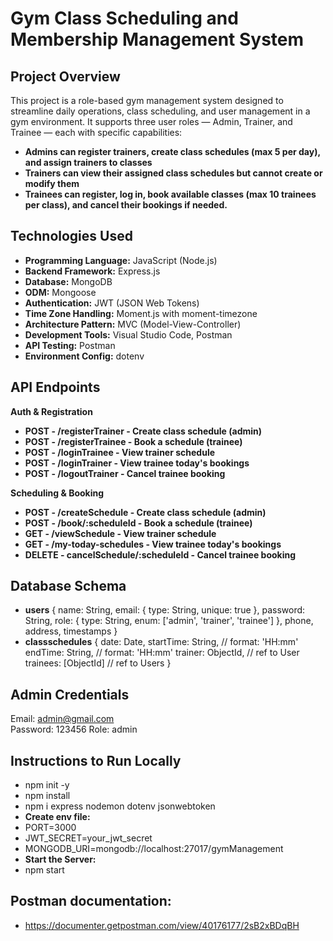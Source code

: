# Gym Class Scheduling and Membership Management System

## Project Overview
This project is a role-based gym management system designed to streamline daily operations, class scheduling, and user management in a gym environment. It supports three user roles — Admin, Trainer, and Trainee — each with specific capabilities:
- **Admins can register trainers, create class schedules (max 5 per day), and assign trainers to classes**
- **Trainers can view their assigned class schedules but cannot create or modify them**
- **Trainees can register, log in, book available classes (max 10 trainees per class), and cancel their bookings if needed.**


## Technologies Used
- **Programming Language:** JavaScript (Node.js)
- **Backend Framework:** Express.js
- **Database:** MongoDB
- **ODM:** Mongoose
- **Authentication:** JWT (JSON Web Tokens)
- **Time Zone Handling:** Moment.js with moment-timezone
- **Architecture Pattern:** MVC (Model-View-Controller)
- **Development Tools:** Visual Studio Code, Postman
- **API Testing:** Postman
- **Environment Config:** dotenv

## API Endpoints
**Auth & Registration**
- **POST      -       /registerTrainer      -        Create class schedule (admin)**
- **POST      -       /registerTrainee      -         Book a schedule (trainee)**
- **POST      -       /loginTrainee         -            View trainer schedule**
- **POST      -       /loginTrainer         -         View trainee today's bookings**
- **POST      -       /logoutTrainer        -             Cancel trainee booking**

**Scheduling & Booking**
- **POST	    -         /createSchedule	    -    Create class schedule (admin)**
- **POST	    -         /book/:scheduleId	  -      Book a schedule (trainee)**
- **GET	      -         /viewSchedule	      -         View trainer schedule**
- **GET	      -         /my-today-schedules	-    View trainee today's bookings**
- **DELETE	  -      cancelSchedule/:scheduleId  -    Cancel trainee booking**

## Database Schema
- **users**
{
  name: String,
  email: { type: String, unique: true },
  password: String,
  role: { type: String, enum: ['admin', 'trainer', 'trainee'] },
  phone,
  address,
  timestamps
}
- **classschedules**
{
  date: Date,
  startTime: String,  // format: 'HH:mm'
  endTime: String,    // format: 'HH:mm'
  trainer: ObjectId,  // ref to User
  trainees: [ObjectId] // ref to Users
}

## Admin Credentials
Email: admin@gmail.com  
Password: 123456
Role: admin

## Instructions to Run Locally
- npm init -y
- npm install
- npm i express nodemon dotenv jsonwebtoken
- **Create env file:**
- PORT=3000
- JWT_SECRET=your_jwt_secret
- MONGODB_URI=mongodb://localhost:27017/gymManagement
- **Start the Server:**
- npm start
## Postman documentation:
- https://documenter.getpostman.com/view/40176177/2sB2xBDqBH









